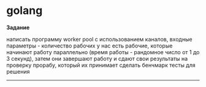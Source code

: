 # golang

**Задание**

написать программу worker pool с использованием каналов, входные параметры - количество рабочих у нас есть рабочие, которые начинают работу параллельно (время работы - рандомное число от 1 до 3 секунд), затем они завершают работу и сдают свои результаты на проверку прорабу, который их принимает сделать бенчмарк тесты для решения
<hr>

